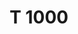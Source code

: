 ---
title: 'T 1000'
'description': 'lorem ipsulm bakbkedkjehehdkehdekhdhek'
'image': 'node_seb.jpg'
---